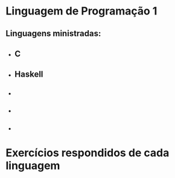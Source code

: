 # Linguagem de Programação 1

## Linguagens ministradas:
* ## C
* ## Haskell
* ##
* ##
* ##

# Exercícios respondidos de cada linguagem
